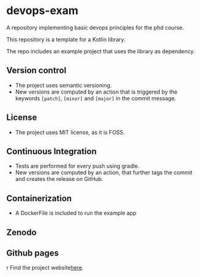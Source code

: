 # devops-exam
A repository implementing basic devops principles for the phd course.

This repository is a template for a Kotlin library.

The repo includes an example project that uses the library as dependency.


## Version control 
- The project uses semantic versioning.
- New versions are computed by an action that is triggered by the keywords `[patch]`, `[minor]` and `[major]` in the commit message.

## License

- The project uses MIT license, as it is FOSS.

## Continuous Integration

- Tests are performed for every push using gradle.
- New versions are computed by an action, that further tags the commit and creates the release on GitHub. 

## Containerization

- A DockerFile is included to run the example app

## Zenodo



## Github pages
r
Find the project website[here](https://samubura.github.io/devops-exam/).
